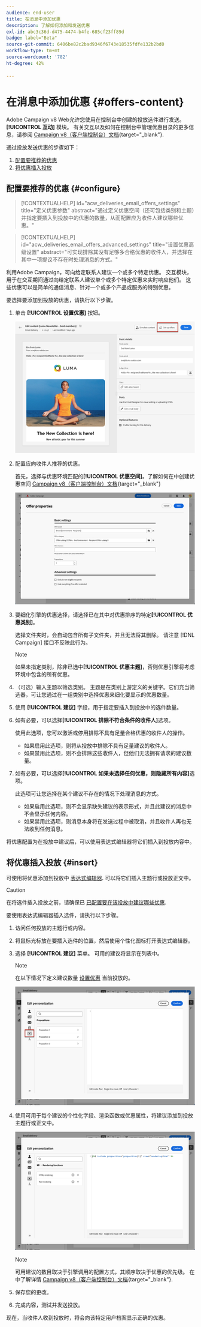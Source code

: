 ```yaml
---
audience: end-user
title: 在消息中添加优惠
description: 了解如何添加和发送优惠
exl-id: abc3c36d-d475-4474-b4fe-685cf23ff89d
badge: label="Beta"
source-git-commit: 6406be82c2bad9346f6743e18535fdfe132b2bd0
workflow-type: tm+mt
source-wordcount: '782'
ht-degree: 42%

---
```



# 在消息中添加优惠 {#offers-content}

Adobe Campaign v8 Web允许您使用在控制台中创建的投放选件进行发送。 **[!UICONTROL 互动]** 模块。 有关交互以及如何在控制台中管理优惠目录的更多信息，请参阅 [Campaign v8（客户端控制台）文档](https://experienceleague.adobe.com/docs/campaign/campaign-v8/offers/interaction.html){target="_blank"}.

通过投放发送优惠的步骤如下：

1. [配置要推荐的优惠](#configure)
1. [将优惠插入投放](#insert)

## 配置要推荐的优惠 {#configure}

>[!CONTEXTUALHELP]
>id="acw_deliveries_email_offers_settings"
>title="定义优惠参数"
>abstract="通过定义优惠空间（还可包括类别和主题）并指定要插入到投放中的优惠的数量，从而配置应为收件人建议哪些优惠。"

>[!CONTEXTUALHELP]
>id="acw_deliveries_email_offers_advanced_settings"
>title="设置优惠高级设置"
>abstract="可实现排除其没有足够多合格优惠的收件人，并选择在其中一项提议不存在时处理消息的方式。"

利用Adobe Campaign，可向给定联系人建议一个或多个特定优惠。 交互模块，用于在交互期间通过向给定联系人建议单个或多个特定优惠来实时响应他们。 这些优惠可以是简单的通信消息、针对一个或多个产品或服务的特别优惠。

要选择要添加到投放的优惠，请执行以下步骤。

1. 单击 **[!UICONTROL 设置优惠]** 按钮。

   ![](assets/setup-offers.png)

1. 配置应向收件人推荐的优惠。

   首先，选择与优惠环境匹配的&#x200B;**[!UICONTROL 优惠空间]**。了解如何在中创建优惠空间 [Campaign v8（客户端控制台）文档](https://experienceleague.adobe.com/docs/campaign/campaign-v8/offers/interaction-settings/interaction-offer-spaces.html){target="_blank"}

   ![](assets/create-content-offers.png)

1. 要细化引擎的优惠选择，请选择已在其中对优惠排序的特定&#x200B;**[!UICONTROL 优惠类别]**。

   选择文件夹时，会自动包含所有子文件夹，并且无法将其删除。 请注意 [!DNL Campaign] 接口不反映此行为。

   >[!NOTE]
   >
   >如果未指定类别，除非已选中&#x200B;**[!UICONTROL 优惠主题]**，否则优惠引擎将考虑环境中包含的所有优惠。

1. （可选）输入主题以筛选类别。 主题是在类别上游定义的关键字。它们充当筛选器，可让您通过在一组类别中选择优惠来细化要显示的优惠数量。

1. 使用 **[!UICONTROL 建议]** 字段，用于指定要插入到投放中的选件数量。

1. 如有必要，可以选择&#x200B;**[!UICONTROL 排除不符合条件的收件人]**&#x200B;选项。

   使用此选项，您可以激活或停用排除不具有足量合格优惠的收件人的操作。

   * 如果启用此选项，则将从投放中排除不具有足量建议的收件人。
   * 如果禁用此选项，则不会排除这些收件人，但他们无法拥有请求的建议数量。

1. 如有必要，可以选择&#x200B;**[!UICONTROL 如果未选择任何优惠，则隐藏所有内容]**&#x200B;选项。

   此选项可让您选择在某个建议不存在的情况下处理消息的方式。

   * 如果启用此选项，则不会显示缺失建议的表示形式，并且此建议的消息中不会显示任何内容。
   * 如果禁用此选项，则消息本身将在发送过程中被取消，并且收件人再也无法收到任何消息。

将优惠配置为在投放中建议后，可以使用表达式编辑器将它们插入到投放内容中。

## 将优惠插入投放 {#insert}

可使用将优惠添加到投放中 [表达式编辑器](../personalization/gs-personalization.md#access). 可以将它们插入主题行或投放正文中。

>[!CAUTION]
>
>在将选件插入投放之前，请确保已 [已配置要在该投放中建议哪些优惠](#configure).

要使用表达式编辑器插入选件，请执行以下步骤。

1. 访问任何投放的主题行或内容。

1. 将鼠标光标放在要插入选件的位置，然后使用个性化图标打开表达式编辑器。

1. 选择 **[!UICONTROL 建议]** 菜单。 可用的建议将显示在列表中。

   >[!NOTE]
   >
   >在以下情况下定义建议数量 [设置优惠](#configure) 当前投放的。

   ![](assets/offer-insertion.png)

1. 使用可用于每个建议的个性化字段、渲染函数或优惠属性，将建议添加到投放主题行或正文中。

   ![](assets/offer-inserted.png)

   >[!NOTE]
   >
   >可用建议的数目取决于引擎调用的配置方式，其顺序取决于优惠的优先级。 在中了解详情 [Campaign v8（客户端控制台）文档](https://experienceleague.adobe.com/docs/campaign/campaign-v8/offers/interaction-best-practices.html){target="_blank"}.

1. 保存您的更改。

1. 完成内容，测试并发送投放。

现在，当收件人收到投放时，将会向该特定用户档案显示正确的优惠。
